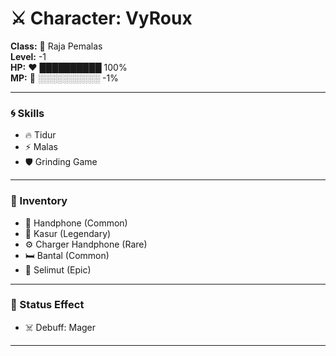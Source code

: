 # ⚔️ Character: VyRoux

**Class:** 👑 Raja Pemalas  
**Level:** -1  
**HP:** ❤️ ██████████ 100%  
**MP:** 🔋 ░░░░░░░░░░ -1%  

---

### 🌀 Skills
- 🔥 Tidur
- ⚡ Malas
- 🛡️ Grinding Game

---

### 🎒 Inventory
- 🧪 Handphone (Common)  
- 📜 Kasur (Legendary)  
- ⚙️ Charger Handphone (Rare)  
- 🛏️ Bantal (Common)  
- 🥶 Selimut (Epic)  

---

### 🧾 Status Effect
- ☠️ Debuff: Mager  
<!--- ✨ Buff: Tidur Siang (+50 HP)  
- 💤 Passive: Auto-Sleep Mode  
- 🕹️ Ultimate: AFK Selamanya-->

---
